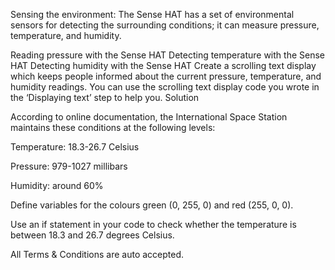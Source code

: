 Sensing the environment:
The Sense HAT has a set of environmental sensors for detecting the surrounding conditions; it can measure pressure, temperature, and humidity.

Reading pressure with the Sense HAT
Detecting temperature with the Sense HAT
Detecting humidity with the Sense HAT
Create a scrolling text display which keeps people informed about the current pressure, temperature, and humidity readings. You can use the scrolling text display code you wrote in the ‘Displaying text’ step to help you.
Solution

According to online documentation, the International Space Station maintains these conditions at the following levels:

Temperature: 18.3-26.7 Celsius

Pressure: 979-1027 millibars

Humidity: around 60%

Define variables for the colours green (0, 255, 0) and red (255, 0, 0).

Use an if statement in your code to check whether the temperature is between 18.3 and 26.7 degrees Celsius.

All Terms & Conditions are auto accepted.